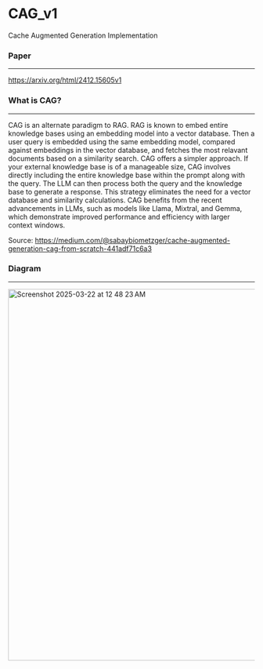 # CAG_v1
Cache Augmented Generation Implementation

### Paper
---
https://arxiv.org/html/2412.15605v1

### What is CAG?
---
CAG is an alternate paradigm to RAG. RAG is known to embed entire knowledge bases using an embedding model into a vector database. Then a user query is embedded using the same embedding model, compared against embeddings in the vector database, and fetches the most relavant documents based on a similarity search. 
CAG offers a simpler approach. If your external knowledge base is of a manageable size, CAG involves directly including the entire knowledge base within the prompt along with the query. The LLM can then process both the query and the knowledge base to generate a response. This strategy eliminates the need for a vector database and similarity calculations. CAG benefits from the recent advancements in LLMs, such as models like Llama, Mixtral, and Gemma, which demonstrate improved performance and efficiency with larger context windows.

Source: https://medium.com/@sabaybiometzger/cache-augmented-generation-cag-from-scratch-441adf71c6a3

### Diagram
---
<img width="758" alt="Screenshot 2025-03-22 at 12 48 23 AM" src="https://github.com/user-attachments/assets/73faf080-7f2d-48d2-8120-1de27ed755b3" />
